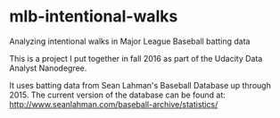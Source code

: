 # mlb-intentional-walks
Analyzing intentional walks in Major League Baseball batting data

This is a project I put together in fall 2016 as part of the Udacity Data Analyst Nanodegree.

It uses batting data from Sean Lahman's Baseball Database up through 2015. The current version of the database can be found at:
http://www.seanlahman.com/baseball-archive/statistics/
